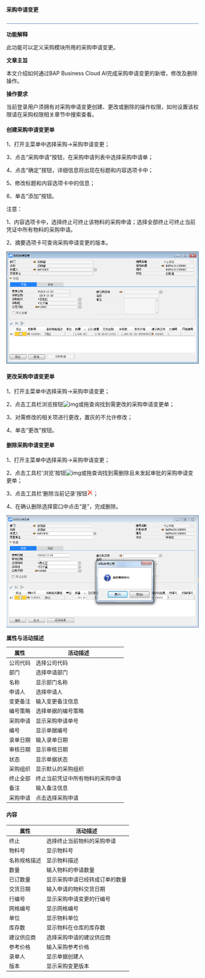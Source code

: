 **采购申请变更**

![img](图片/横线.png)

**功能解释**

此功能可以定义采购模块所用的采购申请变更。

**文章主旨**

本文介绍如何通过BAP Business Cloud AI完成采购申请变更的新增，修改及删除操作。

**操作要求**

当前登录用户须拥有对采购申请变更创建、更改或删除的操作权限，如何设置该权限请在采购权限相关章节中搜索查看。

#### 创建采购申请变更单

1、打开主菜单中选择采购->采购申请变更；

3、点击“采购申请”按钮，在采购申请列表中选择采购申请单；

4、点击“确定”按钮，详细信息将出现在标题和内容选项卡中；

5、修改标题和内容选项卡中的信息；

6、单击“添加”按钮。

注意：

1、内容选项卡中，选择终止可终止该物料的采购申请；选择全部终止可终止当前凭证中所有物料的采购申请。

2、摘要选项卡可查询采购申请变更的版本。

![image-20191128142200804](图片/采购申请变更1.png)

#### 更改采购申请变更单

1、打开主菜单中选择采购->采购申请变更；

2、点击工具栏浏览按钮![img](图片/浏览按钮.png)或拖查询找到需更改的采购申请变更单；

3、对需修改的相关项进行更改，置灰的不允许修改；

4、单击“更改”按钮。

#### 删除采购申请变更单

1、打开主菜单中选择采购->采购申请变更；

2、点击工具栏‘浏览’按钮![img](图片/浏览按钮.png)或拖查询找到需删除且未发起审批的采购申请变更单；

3、点击工具栏‘删除当前记录’按钮![img](图片/删除.png)；

4、在确认删除选择窗口中点击“是”，完成删除。

![image-20191128142142779](图片/采购申请变更2.png)

**属性与活动描述**

| 属性     | 活动描述                         |
| -------- | -------------------------------- |
| 公司代码 | 选择公司代码                     |
| 部门     | 选择申请部门                     |
| 名称     | 显示部门名称                     |
| 申请人   | 选择申请人                       |
| 变更备注 | 输入变更备注信息                 |
| 编号策略 | 选择单据的编号策略               |
| 采购申请 | 显示采购申请单号                 |
| 编号     | 显示单据编号                     |
| 录单日期 | 输入录单日期                     |
| 审核日期 | 显示审核日期                     |
| 状态     | 显示单据状态                     |
| 采购组织 | 显示默认的采购组织               |
| 终止全部 | 终止当前凭证中所有物料的采购申请 |
| 备注     | 输入备注信息                     |
| 采购申请 | 点击选择采购申请                 |

#### 内容

| 属性         | 活动描述                       |
| ------------ | ------------------------------ |
| 终止         | 选择终止当前物料的采购申请     |
| 物料号       | 显示物料号                     |
| 名称规格描述 | 显示物料描述                   |
| 数量         | 输入物料的申请数量             |
| 已订数量     | 显示采购申请已经转成订单的数量 |
| 交货日期     | 输入申请的物料交货日期         |
| 行编号       | 显示采购申请变更的行编号       |
| 网格编号     | 显示网格编号                   |
| 单位         | 显示物料单位                   |
| 库存数       | 显示物料在仓库的库存数         |
| 建议供应商   | 选择采购申请的建议供应商       |
| 参考价格     | 输入采购参考价格               |
| 录单人       | 显示单据创建人                 |
| 版本         | 显示采购变更版本               |



 

 
